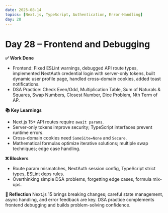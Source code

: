```yaml
---
date: 2025-08-14
topics: [Next.js, TypeScript, Authentication, Error-Handling]
day: 28
---
```



# Day 28 – Frontend and Debugging


**✅ Work Done**

* Frontend: Fixed ESLint warnings, debugged API route types, implemented NextAuth credential login with server-only tokens, built dynamic user profile page, handled cross-domain cookies, added toast notifications.
* DSA Practice: Check Even/Odd, Multiplication Table, Sum of Naturals & Squares, Swap Numbers, Closest Number, Dice Problem, Nth Term of AP.

**📚 Key Learnings**

* Next.js 15+ API routes require `await params`.
* Server-only tokens improve security; TypeScript interfaces prevent runtime errors.
* Cross-domain cookies need `SameSite=None` and `Secure`.
* Mathematical formulas optimize iterative solutions; multiple swap techniques; edge case handling.

**❌ Blockers**

* Route param mismatches, NextAuth session config, TypeScript strict types, ESLint deps rules.
* Overthinking simple DSA problems, forgetting edge cases, formula mix-ups.

**🧠 Reflection**
Next.js 15 brings breaking changes; careful state management, async handling, and error feedback are key. DSA practice complements frontend debugging and builds problem-solving confidence.

